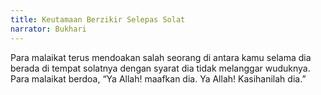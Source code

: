 ```yaml
---
title: Keutamaan Berzikir Selepas Solat
narrator: Bukhari
---
```


Para malaikat terus mendoakan salah seorang di antara kamu selama dia berada di tempat solatnya dengan syarat dia tidak melanggar wuduknya. Para malaikat berdoa, “Ya Allah! maafkan dia. Ya Allah! Kasihanilah dia.”
